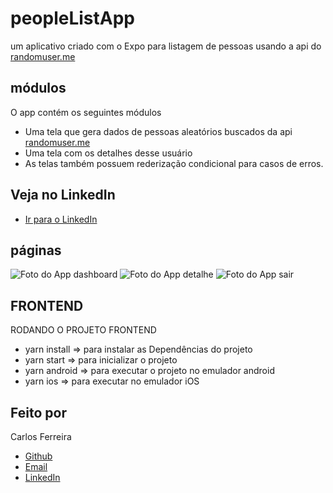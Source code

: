 # peopleListApp
um aplicativo criado com o Expo para listagem de pessoas usando a api do [randomuser.me](https://randomuser.me/)

## módulos

O app contém os seguintes módulos

* Uma tela que gera dados de pessoas aleatórios buscados da api [randomuser.me](https://randomuser.me/)
* Uma tela com os detalhes desse usuário
* As telas também possuem rederização condicional para casos de erros.

## Veja no LinkedIn
* [Ir para o LinkedIn](https://www.linkedin.com/posts/carlos-ferreira-4b2ba219a_uma-pequena-aplica%C3%A7%C3%A3o-criada-com-o-expo-do-activity-6774764729924624384-cApY)

## páginas
![Foto do App dashboard](https://github.com/CarlosSTS/peopleListApp/blob/master/assets/dashboard.png)
![Foto do App detalhe](https://github.com/CarlosSTS/peopleListApp/blob/master/assets/detail.png)
![Foto do App sair](https://github.com/CarlosSTS/peopleListApp/blob/master/assets/logout.png)

## FRONTEND
RODANDO O PROJETO FRONTEND
* yarn install => para instalar as Dependências do projeto
* yarn start => para inicializar o projeto
* yarn android => para executar o projeto no emulador android
* yarn ios => para executar no emulador iOS

## Feito por

Carlos Ferreira
* [Github](https://www.github.com/CarlosSTS)
* [Email](mailto://carlossts826@gmail.com)
* [LinkedIn](https://www.linkedin.com/in/carlos-ferreira-4b2ba219a/)
